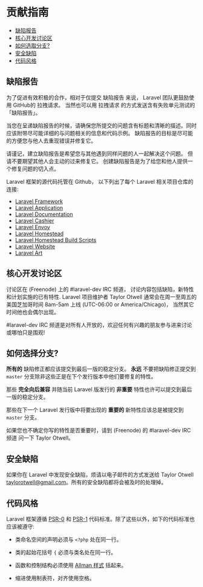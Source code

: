 # 贡献指南

- [缺陷报告](#bug-reports)
- [核心开发讨论区](#core-development-discussion)
- [如何选取分支?](#which-branch)
- [安全缺陷](#security-vulnerabilities)
- [代码风格](#coding-style)

<a name="bug-reports"></a>
## 缺陷报告

为了促进有效积极的合作，相对于仅提交 缺陷报告 来说， Laravel 团队更鼓励使用 GitHub的 拉拽请求。 当然也可以用 拉拽请求 的方式发送含有失败单元测试的「缺陷报告」。

当您在呈递缺陷报告的时候，请确保您所提交的问题含有标题和清晰的描述。同时应该附带尽可能详细的与问题相关的信息和代码示例。 缺陷报告的目标是尽可能的方便您与他人去重现错误并修复它。


请谨记，建立缺陷报告是希望您与其他遇到同样问题的人一起解决这个问题。 但请不要期望其他人会主动的过来修复它。 创建缺陷报告是为了给您和他人提供一个修复问题的切入点。

Laravel 框架的源代码托管在 Github， 以下列出了每个 Laravel 相关项目仓库的连接:

- [Laravel Framework](https://github.com/laravel/framework)
- [Laravel Application](https://github.com/laravel/laravel)
- [Laravel Documentation](https://github.com/laravel/docs)
- [Laravel Cashier](https://github.com/laravel/cashier)
- [Laravel Envoy](https://github.com/laravel/envoy)
- [Laravel Homestead](https://github.com/laravel/homestead)
- [Laravel Homestead Build Scripts](https://github.com/laravel/settler)
- [Laravel Website](https://github.com/laravel/laravel.com)
- [Laravel Art](https://github.com/laravel/art)

<a name="core-development-discussion"></a>
## 核心开发讨论区

讨论区在 (Freenode) 上的 \#laravel-dev IRC 频道， 讨论内容包括缺陷，新特性和计划实施的已有特性. Laravel 项目维护者 Taylor Otwell 通常会在周一至周五的美国芝加哥时间 8am-5am 上线 (UTC-06:00 or America/Chicago)， 当然其它时间他也会偶尔出现。

\#laravel-dev IRC 频道是对所有人开放的，欢迎任何有兴趣的朋友参与进来讨论或哪怕只是围观!

<a name="which-branch"></a>
## 如何选择分支?

**所有的** 缺陷修正都应该提交到最后一版的稳定分支。 **永远** 不要把缺陷修正提交到 `master` 分支除非这些正是在下个发行版本中他们要修复的特性。

那些 **完全向后兼容** 并随当前 Laravel 版发行的 **非重要** 特性也许可以提交到最后一版的稳定分支。

那些在下一个 Laravel 发行版中将要出现的 **重要的** 新特性应该总是被提交到 `master` 分支。

如果您也不确定你写的特性是否重要时，请到 (Freenode) 的 #laravel-dev IRC 频道 问一下 Taylor Otwell。


<a name="security-vulnerabilities"></a>
## 安全缺陷

如果你在 Laravel 中发现安全缺陷，烦请以电子邮件的方式发送给 Taylor Otwell <a href="mailto:taylorotwell@gmail.com">taylorotwell@gmail.com</a>。所有的安全缺陷都将会被及时的处理掉。

<a name="coding-style"></a>
## 代码风格

Laravel 框架遵循 [PSR-0](https://github.com/php-fig/fig-standards/blob/master/accepted/PSR-0.md) 和 [PSR-1](https://github.com/php-fig/fig-standards/blob/master/accepted/PSR-1-basic-coding-standard.md) 代码标准。除了这些以外，如下的代码标准也应该被遵守:

- 类命名空间的声明必须与 `<?php` 处在同一行。

- 类的起始花括号 `{` 必须与类名处在同一行。

- 函数和控制结构必须使用 [Allman 样式](http://en.wikipedia.org/wiki/Indent_style#Allman_style) 括起来。

- 缩进使用制表符，对齐使用空格。